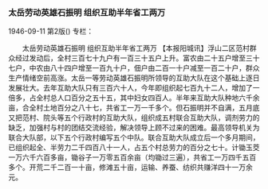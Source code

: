 ### 太岳劳动英雄石振明  组织互助半年省工两万

1946-09-11
第2版()
专栏：

　　太岳劳动英雄石振明
    组织互助半年省工两万
    【本报阳城讯】浮山二区范村群众经过发动后，全村三百七十九户有一百三十五户上升。富农由二十五户增至三十七户，中农由八十四户增至一百九十户，佃户由二百一十户减至一百二十户，群众生产情绪空前高涨。太岳一等劳动英雄石振明所领导的互助大队在这个基础上逐日发展壮大。去年互助大队只有三百六十人，今年即组织起七百九十二人，增加了一倍多，占全村总人口百分之五十五，其中妇女四百人。半年来互助大队种地六千余亩，合全村土地百分之八十七，共省工一万一千多个。但石振明并不自满，五月底又把范村、院头等五个行政村的互助大队，组织成五村联合互助大队，调剂劳力的缺乏，加强村与村的团结交流经验，解决领导上顾不过来的困难。最高领导机关为联合大队部，以下五个行政村编写五个中队。联合互助大队成立后一个多月期间，已组织起全、半劳力二千四百八十一人，占五个村总劳力的百分之七十。计锄玉茭一万六千六百多亩，锄谷子一万零五百余亩（均锄过三遍），共省工一万四千五百多个。开荒二千二百一十亩，修滩五十亩，运输、养蚕、纺织共赚洋四十一万余元。
